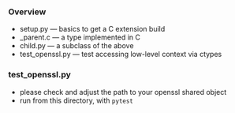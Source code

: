 ### Overview

* setup.py — basics to get a C extension build
* _parent.c — a type implemented in C
* child.py — a subclass of the above
* test_openssl.py — test accessing low-level context via ctypes

### test_openssl.py

* please check and adjust the path to your openssl shared object
* run from this directory, with `pytest`

